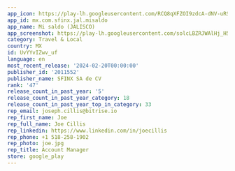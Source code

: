 ```yaml
---
app_icon: https://play-lh.googleusercontent.com/RCQ8qXFZOI9zdcA-dNV-uRSZ0iE1GwyOZTLx5vD2Y5uActXnymrK5Ncos5nrxgM6mA
app_id: mx.com.sfinx.jal.misaldo
app_name: Mi saldo (JALISCO)
app_screenshot: https://play-lh.googleusercontent.com/solcLBZRJWAlHj_H5NjkGHrFjEKmBohs6LagTJzmTP3LoLRkV11DMJGm-4InU5veBmM
category: Travel & Local
country: MX
id: UvYYvIZwv_uf
language: en
most_recent_release: '2024-02-20T00:00:00'
publisher_id: '2011552'
publisher_name: SFINX SA de CV
rank: '47'
release_count_in_past_year: '5'
release_count_in_past_year_category: 18
release_count_in_past_year_top_in_category: 33
rep_email: joseph.cillis@bitrise.io
rep_first_name: Joe
rep_full_name: Joe Cillis
rep_linkedin: https://www.linkedin.com/in/joecillis
rep_phone: +1 518-258-1902
rep_photo: joe.jpg
rep_title: Account Manager
store: google_play
---
```

